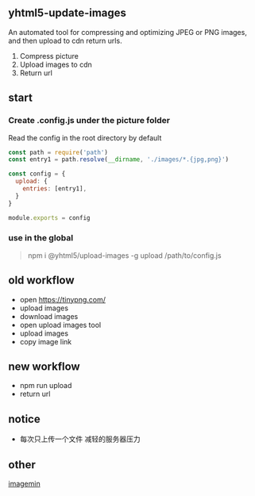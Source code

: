 ## yhtml5-update-images

An automated tool for compressing and optimizing JPEG or PNG images,
and then upload to cdn return urls.

1. Compress picture
2. Upload images to cdn
3. Return url

## start

### Create .config.js under the picture folder
Read the config in the root directory by default

```js
const path = require('path')
const entry1 = path.resolve(__dirname, './images/*.{jpg,png}')

const config = {
  upload: {
    entries: [entry1],
  }
}

module.exports = config
```

### use in the global
> npm i @yhtml5/upload-images -g
> upload /path/to/config.js


## old workflow
* open https://tinypng.com/
* upload images
* download images
* open upload images tool
* upload images
* copy image link

## new workflow
* npm run upload
* return url

## notice
* 每次只上传一个文件 减轻的服务器压力

## other
[imagemin](https://github.com/imagemin/imagemin)
